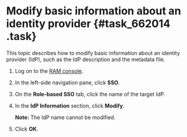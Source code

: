 # Modify basic information about an identity provider {#task_662014 .task}

This topic describes how to modify basic information about an identity provider \(IdP\), such as the IdP description and the metadata file.

1.  Log on to the [RAM console](https://partners-intl.console.aliyun.com/#/ram).
2.  In the left-side navigation pane, click **SSO**.
3.  On the **Role-based SSO** tab, click the name of the target IdP.
4.  In the **IdP Information** section, click **Modify**. 

    **Note:** The IdP name cannot be modified.

5.  Click **OK**.

